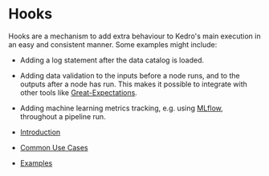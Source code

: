 # Hooks

Hooks are a mechanism to add extra behaviour to Kedro's main execution in an easy and consistent manner. Some examples might include:

- Adding a log statement after the data catalog is loaded.
- Adding data validation to the inputs before a node runs, and to the outputs after a node has run. This makes it possible to integrate with other tools like [Great-Expectations](https://docs.greatexpectations.io/en/latest/).
- Adding machine learning metrics tracking, e.g. using [MLflow](https://mlflow.org/), throughout a pipeline run.

- [Introduction](introduction.md)
- [Common Use Cases](common_use_cases.md)
- [Examples](examples.md)